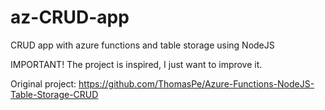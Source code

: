 # az-CRUD-app
CRUD app with azure functions and table storage using NodeJS

IMPORTANT! 
The project is inspired, I just want to improve it.

Original project: https://github.com/ThomasPe/Azure-Functions-NodeJS-Table-Storage-CRUD
